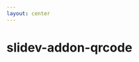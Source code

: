 ```yaml
---
layout: center
---
```


# slidev-addon-qrcode

<QRCode
    :width="300"
    :height="300"
    type="svg"
    data="https://sli.dev"
    :margin="10"
    :imageOptions="{ margin: 10 }"
    :dotsOptions="{ type: 'extra-rounded', color: 'purple' }"
    image="/logo.svg"
/>
